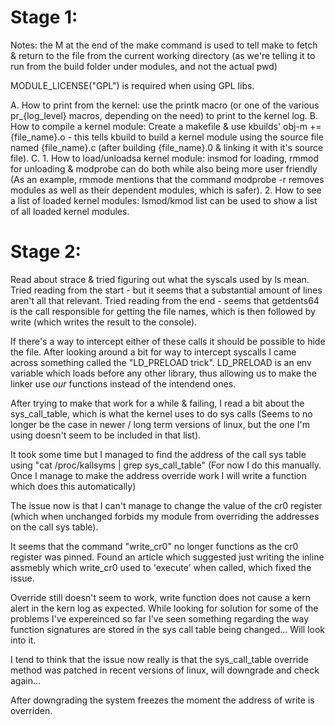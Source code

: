# Stage 1:

Notes: 
the M at the end of the make command is used to tell make to fetch & return to the file from the current working directory (as we're telling it to run from the build folder under modules, and not the actual pwd)

MODULE_LICENSE("GPL") is required when using GPL libs.

A. How to print from the kernel: use the printk macro (or one of the various pr_{log_level} macros, depending on the need) to print to the kernel log. 
B. How to compile a kernel module: Create a makefile & use kbuilds' obj-m += {file_name}.o - this tells kbuild to build a kernel module using the source file named {file_name}.c (after building {file_name}.0 & linking it with it's source file).
C.
    1. How to load/unloadsa kernel module: insmod for loading, rmmod for unloading & modprobe can do both while also being more user friendly (As an example, rmmode mentions that the command modprobe -r removes modules as well as their dependent modules, which is safer).
    2. How to see a list of loaded kernel modules: lsmod/kmod list can be used to show a list of all loaded kernel modules.

# Stage 2:
Read about strace & tried figuring out what the syscals used by ls mean.
Tried reading from the start - but it seems that a substantial amount of lines aren't all that relevant.
Tried reading from the end - seems that getdents64 is the call responsible for getting the file names, which is then followed by write (which writes the result to the console).

If there's a way to intercept either of these calls it should be possible to hide the file.
After looking around a bit for way to intercept syscalls I came across something called the "LD_PRELOAD trick".
LD_PRELOAD is an env variable which loads before any other library, thus allowing us to make the linker use *our* functions instead of the intendend ones.

After trying to make that work for a while & failing, I read a bit about the sys_call_table, which is what the kernel uses to do sys calls (Seems to no longer be the case in newer / long term versions of linux, but the one I'm using doesn't seem to be included in that list).

It took some time but I managed to find the address of the call sys table using "cat /proc/kallsyms | grep sys_call_table" (For now I do this manually. Once I manage to make the address override work I will write a function which does this automatically)

The issue now is that I can't manage to change the value of the cr0 register (which when unchanged forbids my module from overriding the addresses on the call sys table).

It seems that the command "write_cr0" no longer functions as the cr0 register was pinned. 
Found an article which suggested just writing the inline assmebly which write_cr0 used to 'execute' when called, which fixed the issue.

Override still doesn't seem to work, write function does not cause a kern alert in the kern log as expected. 
While looking for solution for some of the problems I've expereinced so far I've seen something regarding the way function signatures are stored in the sys call table being changed... Will look into it.

I tend to think that the issue now really is that the sys_call_table override method was patched in recent versions of linux, will downgrade and check again...

After downgrading the system freezes the moment the address of write is overriden.